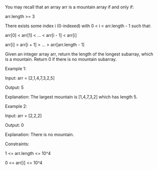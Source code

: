 You may recall that an array arr is a mountain array if and only if:

arr.length >= 3

There exists some index i (0-indexed) with 0 < i < arr.length - 1 such that:

arr[0] < arr[1] < ... < arr[i - 1] < arr[i]

arr[i] > arr[i + 1] > ... > arr[arr.length - 1]

Given an integer array arr, return the length of the longest subarray, which is a mountain. Return 0 if there is no mountain subarray.

 

Example 1:

Input: arr = [2,1,4,7,3,2,5]

Output: 5

Explanation: The largest mountain is [1,4,7,3,2] which has length 5.

Example 2:

Input: arr = [2,2,2]

Output: 0

Explanation: There is no mountain.
 

Constraints:

1 <= arr.length <= 10^4

0 <= arr[i] <= 10^4
